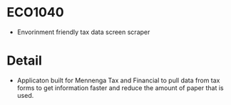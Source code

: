 # ECO1040
* Envorinment friendly tax data screen scraper

# Detail
* Applicaton built for Mennenga Tax and Financial to pull data from tax forms to get information faster and reduce the amount of paper
that is used.
